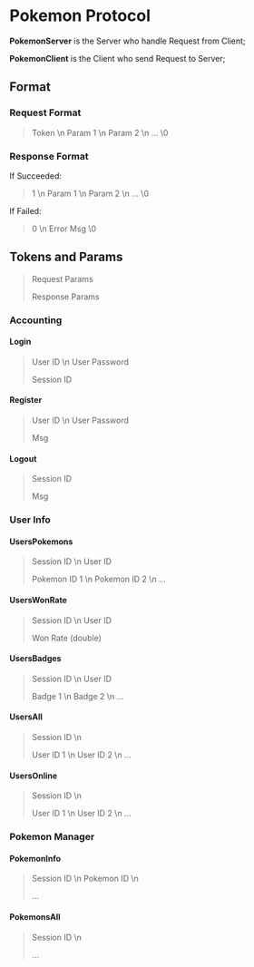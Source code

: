 # Pokemon Protocol

**PokemonServer** is the Server who handle Request from Client;

**PokemonClient** is the Client who send Request to Server;

## Format

### Request Format

> Token \n
> Param 1 \n
> Param 2 \n
> ...
> \0

### Response Format

If Succeeded:

> 1 \n
> Param 1 \n
> Param 2 \n
> ...
> \0

If Failed:

> 0 \n
> Error Msg
> \0

## Tokens and Params

> Request Params
>
> Response Params

### Accounting

#### Login

> User ID \n
> User Password
>
> Session ID

#### Register

> User ID \n
> User Password
>
> Msg

#### Logout

> Session ID
>
> Msg

### User Info

#### UsersPokemons

> Session ID \n
> User ID
>
> Pokemon ID 1 \n
> Pokemon ID 2 \n
> ...

#### UsersWonRate

> Session ID \n
> User ID
>
> Won Rate (double)

#### UsersBadges

> Session ID \n
> User ID
>
> Badge 1 \n
> Badge 2 \n
> ...

#### UsersAll

> Session ID \n
>
> User ID 1 \n
> User ID 2 \n
> ...

#### UsersOnline

> Session ID \n
>
> User ID 1 \n
> User ID 2 \n
> ...

### Pokemon Manager

#### PokemonInfo

> Session ID \n
> Pokemon ID \n
>
> ...

#### PokemonsAll

> Session ID \n
>
> ...